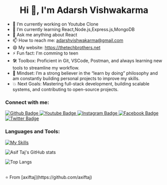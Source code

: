 <h1 align="center">Hi 👋, I'm Adarsh Vishwakarma</h1>

- 🔭 I’m currently working on Youtube Clone
- 🌱 I’m currently learning React,Node.js,Express.js,MongoDB
- 💬 Ask me anything about React 
- 📫 How to reach me: adarshvishwakarma@gmail.com
- 😄 My website: https://thetechbrothers.net
- ⚡ Fun fact: I'm comming to teen
- 🛠️ Toolbox: Proficient in Git, VSCode, Postman, and always learning new tools to streamline my workflow. <br/>
- 🧠 Mindset: I’m a strong believer in the “learn by doing” philosophy and am constantly building personal projects to improve my skills.
- 💥 Next Goals: Mastering full-stack development, building scalable systems, and contributing to open-source projects.

### Connect with me:
<div id="badges">
  <a href="https://github.com/axiftaj">
    <img src="https://img.shields.io/badge/Github-white?style=for-the-badge&logo=Github&logoColor=black" alt="Github Badge"/>
  </a>
  <a href="https://www.youtube.com/channel/UCzvRaprYPhvAplMK36Gu0kw">
    <img src="https://img.shields.io/badge/YouTube-red?style=for-the-badge&logo=youtube&logoColor=white" alt="Youtube Badge"/>
  </a>
   <a href="https://www.instagram.com/axif_taj">
    <img src="https://img.shields.io/badge/Instagram-purple?style=for-the-badge&logo=instagram&logoColor=white" alt="Instagram Badge"/>
  </a>
   <a href="https://fb.com/aaxiftaj">
    <img src="https://img.shields.io/badge/Facebook-blue?style=for-the-badge&logo=facebook&logoColor=white" alt="Facebook Badge"/>
  </a>
   <a href="https://twitter.com/axiftaj">
    <img src="https://img.shields.io/badge/Twitter-blue?style=for-the-badge&logo=twitter&logoColor=white" alt="Twitter Badge"/>
  </a>
</div>

### Languages and Tools:
[![My Skills](https://skillicons.dev/icons?i=flutter,dart,firebase,github,git,postman,figma,xd&perline=5)](https://skillicons.dev)

![Asif Taj's GitHub stats](https://github-readme-stats.vercel.app/api?username=axiftaj&show_icons=true&theme=dark)

![Top Langs](https://github-readme-stats.vercel.app/api/top-langs/?username=axiftaj&theme=dark)


<br>
⭐️ From [axiftaj](https://github.com/axiftaj)
